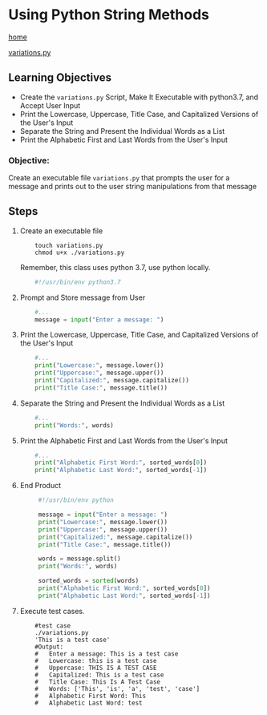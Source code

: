 # Using Python String Methods
[home](../readme.md)

[variations.py](./code/variations.py)
## Learning Objectives
* Create the `variations.py` Script, Make It Executable with python3.7, and Accept User Input
* Print the Lowercase, Uppercase, Title Case, and Capitalized Versions of the User's Input
* Separate the String and Present the Individual Words as a List
* Print the Alphabetic First and Last Words from the User's Input

### Objective: 
Create an executable file `variations.py` that prompts the user for a message and prints out to the user string manipulations from that message

## Steps

1. Create an executable file
    ```shell
        touch variations.py
        chmod u+x ./variations.py
    ```
    Remember, this class uses python 3.7, use python locally.
    ```python
        #!/usr/bin/env python3.7
    ```
1. Prompt and Store message from User
    ```python
        #...
        message = input("Enter a message: ")
    ```
1. Print the Lowercase, Uppercase, Title Case, and Capitalized Versions of the User's Input
    ```python
        #...
        print("Lowercase:", message.lower())
        print("Uppercase:", message.upper())
        print("Capitalized:", message.capitalize())
        print("Title Case:", message.title())
    ```
1. Separate the String and Present the Individual Words as a List
    ```python
        #...
        print("Words:", words)
    ```
1. Print the Alphabetic First and Last Words from the User's Input
    ```python
        #...
        print("Alphabetic First Word:", sorted_words[0])
        print("Alphabetic Last Word:", sorted_words[-1])
    ```
1. End Product
   ```python
        #!/usr/bin/env python

        message = input("Enter a message: ")
        print("Lowercase:", message.lower())
        print("Uppercase:", message.upper())
        print("Capitalized:", message.capitalize())
        print("Title Case:", message.title())

        words = message.split()
        print("Words:", words)

        sorted_words = sorted(words)
        print("Alphabetic First Word:", sorted_words[0])
        print("Alphabetic Last Word:", sorted_words[-1])
    ```
1. Execute test cases.
    ```shell
        #test case 
        ./variations.py
        'This is a test case'
        #Output:
        #   Enter a message: This is a test case
        #   Lowercase: this is a test case
        #   Uppercase: THIS IS A TEST CASE
        #   Capitalized: This is a test case
        #   Title Case: This Is A Test Case
        #   Words: ['This', 'is', 'a', 'test', 'case']
        #   Alphabetic First Word: This
        #   Alphabetic Last Word: test
    ```
